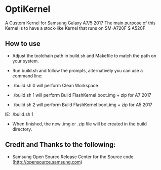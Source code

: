 # OptiKernel 

A Custom Kernel for Samsung Galaxy A7/5 2017
The main purpose of this Kernel is to have a stock-like Kernel that runs on SM-A720F $ A520F

## How to use
- Adjust the toolchain path in build.sh and Makefile to match the path on your system. 
- Run build.sh and follow the prompts, alternatively you can use a command line:

-	./build.sh 0  will perform Clean Workspace
-	./build.sh 1  will perform Build FlashKernel boot.img + zip for A7 2017
-	./build.sh 2  will perform Build FlashKernel boot.img + zip for A5 2017

  IE:   ./build.sh 1

- When finished, the new .img or .zip file will be created in the build directory.


## Credit and Thanks to the following:
- Samsung Open Source Release Center for the Source code (http://opensource.samsung.com)
